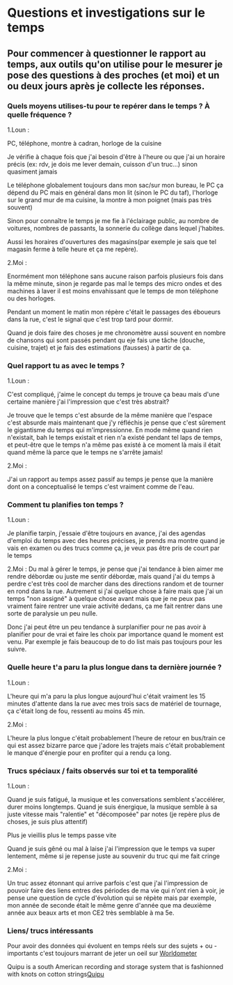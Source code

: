 # Questions et investigations sur le temps

## Pour commencer à questionner le rapport au temps, aux outils qu'on utilise pour le mesurer je pose des questions à des proches (et moi) et un ou deux jours après je collecte les réponses.

### Quels moyens utilises-tu pour te repérer dans le temps ? À quelle fréquence ?

1.Loun :

PC, téléphone, montre à cadran, horloge de la cuisine

Je vérifie à chaque fois que j'ai besoin d'être à l'heure ou que j'ai un horaire précis (ex: rdv, je dois me lever demain, cuisson d'un truc...) sinon quasiment jamais

Le téléphone globalement toujours dans mon sac/sur mon bureau, le PC ça dépend du PC mais en général dans mon lit (sinon le PC du taf), l'horloge sur le grand mur de ma cuisine, la montre à mon poignet (mais pas très souvent)

Sinon pour connaître le temps je me fie à l'éclairage public, au nombre de voitures, nombres de passants, la sonnerie du collège dans lequel j'habites.

Aussi les horaires d'ouvertures des magasins(par exemple je sais que tel magasin ferme à telle heure et ça me repère).

2.Moi :

Enormément mon téléphone sans aucune raison parfois plusieurs fois dans la même minute, sinon je regarde pas mal le temps des micro ondes et des machines à laver il est moins envahissant que le temps de mon téléphone ou des horloges. 

Pendant un moment le matin mon répère c'était le passages des éboueurs dans la rue, c'est le signal que c'est trop tard pour dormir.

Quand je dois faire des choses je me chronomètre aussi souvent en nombre de chansons qui sont passés pendant qu eje fais une tâche (douche, cuisine, trajet) et je fais des estimations (fausses) à partir de ça.

### Quel rapport tu as avec le temps ?

1.Loun :

C'est compliqué, j'aime le concept du temps je trouve ça beau mais d'une certaine manière j'ai l'impression que c'est très abstrait?

Je trouve que le temps c'est absurde de la même manière que l'espace c'est absurde mais maintenant que j'y réfléchis je pense que c'est sûrement le gigantisme du temps qui m'impressionne. En mode même quand rien n'existait, bah le temps existait et rien n'a existé pendant tel laps de temps, et peut-être que le temps n'a même pas existé à ce moment là mais il était quand même là parce que le temps ne s'arrête jamais!

2.Moi :

J'ai un rapport au temps assez passif au temps je pense que la manière dont on a conceptualisé le temps c'est vraiment comme de l'eau.

### Comment tu planifies ton temps ?

1.Loun :

Je planifie tarpin, j'essaie d'être toujours en avance, j'ai des agendas d'emploi du temps avec des heures précises, je prends ma montre quand je vais en examen ou des trucs comme ça, je veux pas être pris de court par le temps 

2.Moi :
Du mal à gérer le temps, je pense que j'ai tendance à bien aimer me rendre débordæ ou juste me sentir débordæ, mais quand j'ai du temps à perdre c'est très cool de marcher dans des directions random et de tourner en rond dans la rue. Autrement si j'ai quelque chose à faire mais que j'ai un temps "non assigné" à quelque chose avant mais que je ne peux pas vraiment faire rentrer une vraie activité dedans, ça me fait rentrer dans une sorte de paralysie un peu nulle. 

Donc j'ai peut être un peu tendance à surplanifier pour ne pas avoir à planifier pour de vrai et faire les choix par importance quand le moment est venu. Par exemple je fais beaucoup de to do list mais pas toujours pour les suivre.

### Quelle heure t'a paru la plus longue dans ta dernière journée ?
1.Loun :

L'heure qui m'a paru la plus longue aujourd'hui c'était vraiment les 15 minutes d'attente dans la rue avec mes trois sacs de matériel de tournage, ça c'était long de fou, ressenti au moins 45 min.

2.Moi : 

L'heure la plus longue c'était probablement l'heure de retour en bus/train ce qui est assez bizarre parce que j'adore les trajets mais c'était probablement le manque d'énergie pour en profiter qui a rendu ça long.

### Trucs spéciaux / faits observés sur toi et ta temporalité
1.Loun :

Quand je suis fatigué, la musique et les conversations semblent s'accélérer, durer moins longtemps. Quand je suis énergique, la musique semble à sa juste vitesse mais "ralentie" et "décomposée" par notes (je repère plus de choses, je suis plus attentif)

Plus je vieillis plus le temps passe vite

Quand je suis gêné ou mal à laise j'ai l'impression que le temps va super lentement, même si je repense juste au souvenir du truc qui me fait cringe

2.Moi : 

Un truc assez étonnant qui arrive parfois c'est que j'ai l'impression de pouvoir faire des liens entres des périodes de ma vie qui n'ont rien à voir, je pense une question de cycle d'évolution qui se répète mais par exemple, mon année de seconde était le même genre d'année que ma deuxième année aux beaux arts et mon CE2 très semblable à ma 5e.

### Liens/ trucs intéressants

Pour avoir des données qui évoluent en temps réels sur des sujets + ou - importants c'est toujours marrant de jeter un oeil sur [Worldometer](https://www.worldometers.info/)

Quipu is a south American recording and storage system that is fashionned with knots on cotton strings[Quipu](https://en.wikipedia.org/wiki/Quipu)
